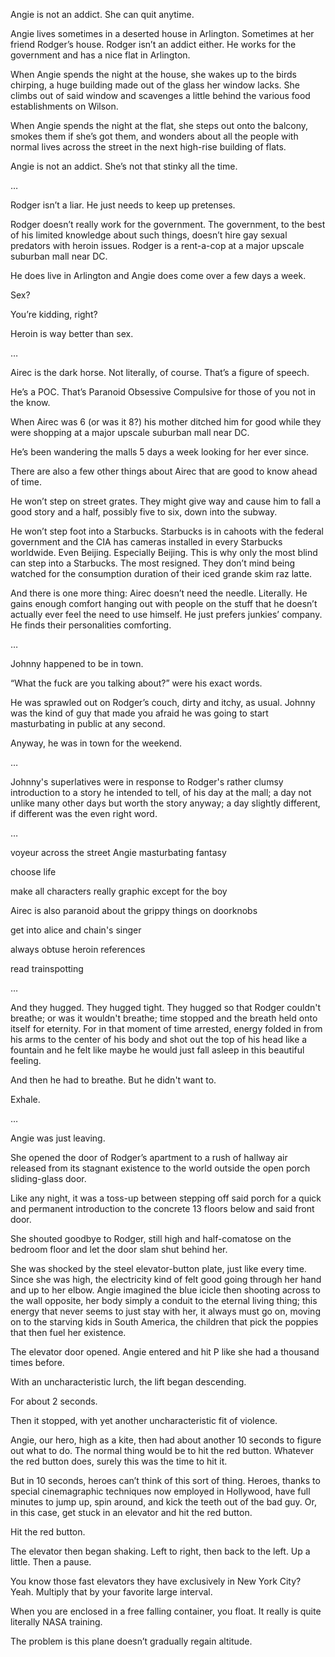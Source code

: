 Angie is not an addict. She can quit anytime.

Angie lives sometimes in a deserted house in Arlington. Sometimes at her friend Rodger’s house. Rodger isn’t an addict either. He works for the government and has a nice flat in Arlington.

When Angie spends the night at the house, she wakes up to the birds chirping, a huge building made out of the glass her window lacks. She climbs out of said window and scavenges a little behind the various food establishments on Wilson.

When Angie spends the night at the flat, she steps out onto the balcony, smokes them if she’s got them, and wonders about all the people with normal lives across the street in the next high-rise building of flats.

Angie is not an addict. She’s not that stinky all the time.


…


Rodger isn’t a liar. He just needs to keep up pretenses.

Rodger doesn’t really work for the government. The government, to the best of his limited knowledge about such things, doesn’t hire gay sexual predators with heroin issues. Rodger is a rent-a-cop at a major upscale suburban mall near DC.

He does live in Arlington and Angie does come over a few days a week.

Sex?

You’re kidding, right?

Heroin is way better than sex.


…


Airec is the dark horse. Not literally, of course. That’s a figure of speech. 

He’s a POC. That’s Paranoid Obsessive Compulsive for those of you not in the know.

When Airec was 6 (or was it 8?) his mother ditched him for good while they were shopping at a major upscale suburban mall near DC.

He’s been wandering the malls 5 days a week looking for her ever since.

There are also a few other things about Airec that are good to know ahead of time.

He won’t step on street grates. They might give way and cause him to fall a good story and a half, possibly five to six, down into the subway.

He won’t step foot into a Starbucks. Starbucks is in cahoots with the federal government and the CIA has cameras installed in every Starbucks worldwide. Even Beijing. Especially Beijing. This is why only the most blind can step into a Starbucks. The most resigned. They don’t mind being watched for the consumption duration of their iced grande skim raz latte.

And there is one more thing: Airec doesn’t need the needle. Literally. He gains enough comfort hanging out with people on the stuff that he doesn’t actually ever feel the need to use himself. He just prefers junkies’ company. He finds their personalities comforting.

…

Johnny happened to be in town.

“What the fuck are you talking about?” were his exact words. 

He was sprawled out on Rodger’s couch, dirty and itchy, as usual. Johnny was the kind of guy that made you afraid he was going to start masturbating in public at any second.

Anyway, he was in town for the weekend.

…

Johnny's superlatives were in response to Rodger's rather clumsy introduction to a story he intended to tell, of his day at the mall; a day not unlike many other days but worth the story anyway; a day slightly different, if different was the even right word.

…


voyeur across the street
Angie masturbating
fantasy

choose life

make all characters really graphic except for the boy

Airec is also paranoid about the grippy things on doorknobs

get into alice and chain's singer

always obtuse heroin references

read trainspotting



…


And they hugged. They hugged tight. They hugged so that Rodger couldn't breathe; or was it wouldn't breathe; time stopped and the breath held onto itself for eternity. For in that moment of time arrested, energy folded in from his arms to the center of his body and shot out the top of his head like a fountain and he felt like maybe he would just fall asleep in this beautiful feeling.

And then he had to breathe. But he didn't want to.

Exhale.

…

Angie was just leaving.

She opened the door of Rodger’s apartment to a rush of hallway air released from its stagnant existence to the world outside the open porch sliding-glass door.

Like any night, it was a toss-up between stepping off said porch for a quick and permanent introduction to the concrete 13 floors below and said front door.

She shouted goodbye to Rodger, still high and half-comatose on the bedroom floor and let the door slam shut behind her.

She was shocked by the steel elevator-button plate, just like every time. Since she was high, the electricity kind of felt good going through her hand and up to her elbow. Angie imagined the blue icicle then shooting across to the wall opposite, her body simply a conduit to the eternal living thing; this energy that never seems to just stay with her, it always must go on, moving on to the starving kids in South America, the children that pick the poppies that then fuel her existence.

The elevator door opened. Angie entered and hit P like she had a thousand times before.

With an uncharacteristic lurch, the lift began descending.

For about 2 seconds.

Then it stopped, with yet another uncharacteristic fit of violence.

Angie, our hero, high as a kite, then had about another 10 seconds to figure out what to do. The normal thing would be to hit the red button. Whatever the red button does, surely this was the time to hit it.

But in 10 seconds, heroes can’t think of this sort of thing. Heroes, thanks to special cinemagraphic techniques now employed in Hollywood, have full minutes to jump up, spin around, and kick the teeth out of the bad guy. Or, in this case, get stuck in an elevator and hit the red button.

Hit the red button.

The elevator then began shaking. Left to right, then back to the left. Up a little. Then a pause.

You know those fast elevators they have exclusively in New York City? Yeah. Multiply that by your favorite large interval.

When you are enclosed in a free falling container, you float. It really is quite literally NASA training.

The problem is this plane doesn’t gradually regain altitude.